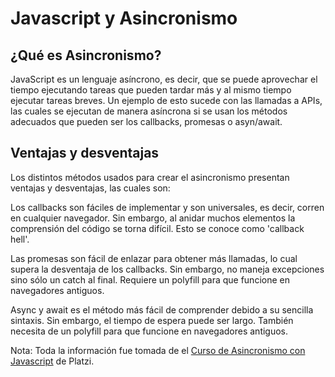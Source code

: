 # Javascript y Asincronismo

## ¿Qué es Asincronismo?

JavaScript es un lenguaje asíncrono, es decir, que se puede aprovechar el tiempo ejecutando tareas que pueden tardar más y al mismo tiempo ejecutar tareas breves. Un ejemplo de esto sucede con las llamadas a APIs, las cuales se ejecutan de manera asíncrona si se usan los métodos adecuados que pueden ser los callbacks, promesas o asyn/await.

## Ventajas y desventajas

Los distintos métodos usados para crear el asincronismo presentan ventajas y desventajas, las cuales son:

Los callbacks son fáciles de implementar y son universales, es decir, corren en cualquier navegador. Sin embargo, al anidar muchos elementos la comprensión del código se torna difícil. Esto se conoce como 'callback hell'.

Las promesas son fácil de enlazar para obtener más llamadas, lo cual supera la desventaja de los callbacks. Sin embargo, no maneja excepciones sino sólo un catch al final. Requiere un polyfill para que funcione en navegadores antiguos.

Async y await es el método más fácil de comprender debido a su sencilla sintaxis. Sin embargo, el tiempo de espera puede ser largo. También necesita de un polyfill para que funcione en navegadores antiguos.

Nota: Toda la información fue tomada de el [Curso de Asincronismo con Javascript](https://platzi.com/cursos/asincronismo-js/) de Platzi.




